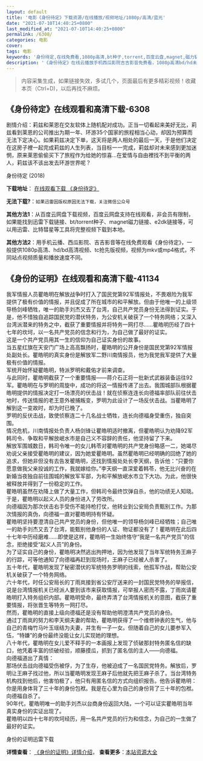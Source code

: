 ```yaml
---
layout: default
title: '电影《身份待定》下载资源/在线播放/视频地址/1080p/高清/蓝光'
date: "2021-07-10T14:40:25+0800"
last_modified_at: "2021-07-10T14:40:25+0800"
permalink: /6308/
categories: 电影
cover:
tags: 电影
keywords: '身份待定,在线免费看,1080p高清,bt种子,torrent,百度云盘,magnet,磁力链,迅雷下载资源'
description: '《身份待定》在线云播放手机西瓜影院吉吉影音免费看，1080p高清bd/hd未删减完整版和tc抢先枪版，mkv/mp4格式，附带bt/torrent种子、magnet/磁力链、百度云盘、网盘资源迅雷下载链接'
---
```


>内容采集生成，如果链接失效，多试几个，页面最后有更多精彩视频！收藏本页（Ctrl+D)，以后再找不麻烦。


## 《身份待定》在线观看和高清下载-6308

剧情介绍：莉兹和莱恩在交友软体上随机配对成功。正当一切看起来美好无比，莉兹看到莱恩的公司推出为期一年、环游35个国家的旅程相当心动，却因为预算而无法下定决心。如果莉兹决定下单，这天将是两人相处的最后一天，于是他们决定在这房子裡一起完成莉兹的人生列表，当目标一一完成，莉兹却对未来感到更加迷惘，原来莱恩偷偷买下了旅程作为给她的惊喜…在爱情与自由裡找不到平衡的两人，莉兹该不该出发去环游世界呢？


身份待定 (2018)

**下载地址**： [在线观看下载 《身份待定》](https://www.btbtdy.me/btdy/dy15089.html) 


**无法下载?**：`如果迅雷因版权原因无法下载，关注微信公众号 `

**其他方法1**：从百度云网盘下载视频，百度云网盘支持在线观看，非会员有限制，如果能找到迅雷下载链接、bt/torrent种子、magnet磁力链接、e2dk链接等，可以用迅雷、比特彗星等工具将完整视频下载到本地。

**其他方法2**：用手机云播、西瓜影院、吉吉影音等在线免费观看《身份待定》，一般提供1080p高清、hd/bd高清视频、tc抢先版视频，视频为mkv或mp4格式，不同站点视频质量和播放速度不同。


## 《身份的证明》在线观看和高清下载-41134

我军情报人员瞿皓明在解放战争时打入了国民党第92军情报处，不畏艰险为我军提供了极有价值的情报，并且促成了所在城市的和平解放。但由于他唯一的上级领导杨剑峰牺牲，唯一的助手刘杰又去了台湾，自己共产党员身份无法得到证实。于是，他不惜独自追踪国民党的潜伏特务，为公安机关破获了一个特务网络；又深入台湾派潜来的特务之中，截获了重要情报并将特务一网打尽&hellip;…瞿皓明历经了四十七年的坎坷，以一名共产党员的信念和行为，为自己做了最好的证实。<br />这是一个共产党员用其一生的信仰为自己证实身份的故事。<br />当五星红旗在天安门广场上高高飘扬时，瞿皓明的公开身份是国民党第92军情报处副处长。瞿皓明的真实身份是解放军二野川南情报员，他为我党我军提供了大量极有价值的情报。<br />军统开始怀疑瞿皓明，特派罗明和戴佑才前来调查。<br />与此同时，瞿皓明截获了一个重要情报&mdash;—蒋介石正将一批新式武器装备运往92军。瞿皓明在与罗明的周旋中，成功的将这一情报传递了出去。我围城部队根据瞿皓明提供的情报决定打一场漂亮的伏击战！就在侦察连连长向德福率部队前往伏击地时，传送情报的老王意外被捕叛变，罗明为此设计了一场反伏击战。当瞿皓明了解到这一变故时，却为时已晚了。<br />罗明的反伏击战，致使侦察连二十几名战士牺牲，连长向德福身受重伤，独自突围。<br />情况危机，川南情报处负责人杨剑锋让瞿皓明适时撤离，但瞿皓明认为劝降92军韩司令、争取和平解放岷水市是自己义不容辞的责任，他坚持留了下来。<br />解放军围城数日，韩司令唯一的女儿韩苓对瞿皓明的共产党身份略感一二，她竭尽劝说父亲接受瞿皓明的建议，因为她爱瞿皓明。虽然瞿皓明已经明确的回绝了她的追求，但她非但没有去告发瞿皓明，还找到情报处处长李天纲，告诉他：“只要你愿意做我父亲投诚的工作，我就嫁给你。&rdquo;李天纲一直深爱着韩苓，他无比兴奋的在新婚当夜独自前往围城的解放军军部，为和平解放岷水市立下大功。为此，他很快被释放并得到了一份稳定的工作。<br />瞿皓明虽然在劝降上做了大量工作，但韩司令最终饮弹自杀，他的功绩无人知晓。于是，瞿皓明以起义人员的身份进入了劳改所。<br />向德福因为那次伏击右手受伤不能持枪打仗，他转业到公安局负责甄别工作。为那次情报的真伪，向德福一直对瞿皓明持有怀疑。<br />瞿皓明坚持要澄清自己共产党员的身份，但他唯一的领导杨剑峰已经牺牲；自己唯一的助手刘杰又去了台湾，能甄别他身份的人证、物证都没有了！瞿皓明在此后四十七年中历经磨难&hellip;…即使是这样，瞿皓明一生始终恪守&ldquo;我是一名共产党员&rdquo;的信念，拒绝接受“起义人员”的身份。<br />为了证实自己的身份，瞿皓明决然逃出拘押地，因为他发现了当年军统特务王麻子的行踪，可等他通知了向德福再赶到现场时，王麻子已经被人杀害了。<br />五十年代，瞿皓明发现了秘密潜伏的军统特务罗明的线索，他孤军作战，帮助公安机关破获了一个特务网络。<br />六十年代，时任公安局长的丁雨岚接到省公安厅送来的一封国民党特务的举报信，说是台湾情报机关已经派人要到该市来获取情报，可举报人密而不露，丁雨岚请瞿皓明打入特务组织内部。瞿皓明受命，最终弄清了台湾情报机关的意图，截获了重要情报，将张晋生等特务一网打尽。<br />然而，瞿皓明的直接上级向德福还是没有帮助他明澄清共产党员的身份。<br />通过丁雨岚的努力和李天纲夫妻的帮助，瞿皓明获得了一个维修钟表的生气，他与自己的青梅竹马叶玉瑶结为夫妻，并生有一子一女。但随着自己的女儿要参军入伍，&ldquo;特嫌”的身份最终没能让女儿实现她的理想。<br />八十年代，瞿皓明在女儿爱不释手的一本画报上发现了侦破那封特务匿名信的缺口，他凭着丰富的侦破经验，顺藤摸瓜，抓到了匿名信的主人——向德福。<br />向德福道出了真情：<br />那场伏击战向德福受伤被俘，为了生存，他被迫成了一名国民党特务。解放后，罗明让王麻子找过他，所以当瞿皓明发现王麻子后他就先把王麻子杀了。当台湾特务机构找到他后，他害怕极了，他只有用匿名信的方式向组织报告。他告诉瞿皓明：你是用身体背了三十年的身份包袱。我是在心里为自己的身份背了三十年的包袱。<br />向德福自杀了。<br />90年代，瞿皓明唯一的助手刘杰以台商身份返回大陆，一个可以证实瞿皓明当年真实身份的实证出现了。<br />瞿皓明以四十七年的坎坷经历，用一名共产党员的行为和信念，为自己的一生做了最好的证实。


身份的证明迅雷下载

**详情查看**： [《身份的证明》详情介绍](/movie/41134/)， **查看更多**：[本站资源大全](/movie/t/all/)

